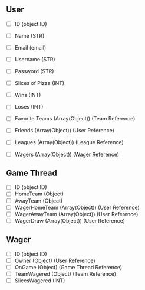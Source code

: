 ## User
- [ ] ID (object ID)
- [ ] Name (STR)
- [ ] Email (email)
- [ ] Username (STR)
- [ ] Password (STR)

- [ ] Slices of Pizza (INT)
- [ ] Wins (INT)
- [ ] Loses (INT)
- [ ] Favorite Teams (Array(Object)) (Team Reference)
- [ ] Friends (Array(Object)) (User Reference)
- [ ] Leagues (Array(Object)) (League Reference)
- [ ] Wagers (Array(Object)) (Wager Reference)

## Game Thread
- [ ] ID (object ID)
- [ ] HomeTeam (Object)
- [ ] AwayTeam (Object)
- [ ] WagerHomeTeam (Array(Object)) (User Reference)
- [ ] WagerAwayTeam (Array(Object)) (User Reference)
- [ ] WagerDraw (Array(Object)) (User Reference)

## Wager
- [ ] ID (object ID)
- [ ] Owner (Object) (User Reference)
- [ ] OnGame (Object) (Game Thread Reference)
- [ ] TeamWagered (Object) (Team Reference)
- [ ] SlicesWagered (INT)